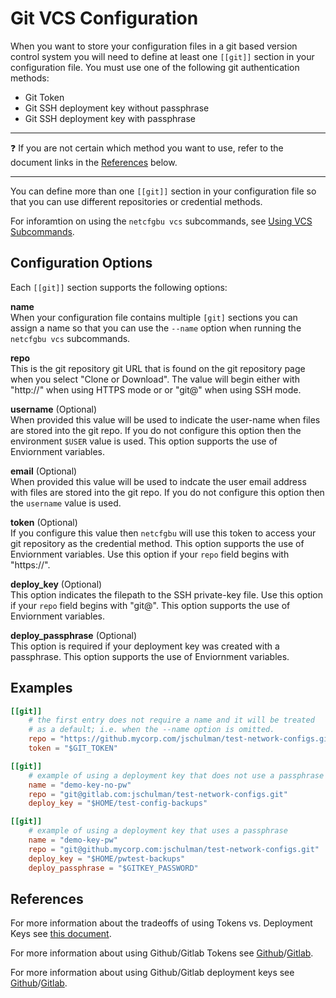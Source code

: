 # Git VCS Configuration
When you want to store your configuration files in a git based version control system you
will need to define at least one `[[git]]` section in your configuration file.
 You must use one of the following git authentication methods:

  * Git Token
  * Git SSH deployment key without passphrase
  * Git SSH deployment key with passphrase

___

:question: If you are not certain which method you want to use, refer to the document
links in the [References](#References) below.

___


You can define more than one `[[git]]` section in your configuration file
so that you can use different repositories or credential methods.

For inforamtion on using the `netcfgbu vcs` subcommands, see [Using VCS
Subcommands](usage-vcs.md).

## Configuration Options
Each `[[git]]` section supports the following options:

**name**<br/>
When your configuration file contains multiple `[git]` sections you can
assign a name so that you can use the `--name` option when running the
`netcfgbu vcs` subcommands.

**repo**<br/>
This is the git repository git URL that is found on the git repository
page when you select "Clone or Download".  The value will begin either with "http://"
when using HTTPS mode or or "git@" when using SSH mode.

**username** (Optional)<br/>
When provided this value will be used to indicate the user-name
when files are stored into the git repo.  If you do not configure
this option then the environment `$USER` value is used.  This
option supports the use of Enviornment variables.

**email** (Optional)<br/>
When provided this value will be used to indcate the user email
address with files are stored into the git repo.  If you do not
configure this option then the `username` value is used.

**token** (Optional)<br/>
If you configure this value then `netcfgbu` will use this token
to access your git repository as the credential method.  This
option supports the use of Enviornment variables.  Use this
option if your `repo` field begins with "https://".

**deploy_key** (Optional)<br/>
This option indicates the filepath to the SSH private-key file.  Use
this option if your `repo` field begins with "git@".  This
option supports the use of Enviornment variables.

**deploy_passphrase** (Optional)<br/>
This option is required if your deployment key was created with a passphrase.
This option supports the use of Enviornment variables.

## Examples
```toml
[[git]]
    # the first entry does not require a name and it will be treated
    # as a default; i.e. when the --name option is omitted.
    repo = "https://github.mycorp.com/jschulman/test-network-configs.git"
    token = "$GIT_TOKEN"

[[git]]
    # example of using a deployment key that does not use a passphrase
    name = "demo-key-no-pw"
    repo = "git@gitlab.com:jschulman/test-network-configs.git"
    deploy_key = "$HOME/test-config-backups"

[[git]]
    # example of using a deployment key that uses a passphrase
    name = "demo-key-pw"
    repo = "git@github.mycorp.com:jschulman/test-network-configs.git"
    deploy_key = "$HOME/pwtest-backups"
    deploy_passphrase = "$GITKEY_PASSWORD"
```

## References
For more information about the tradeoffs of using Tokens vs. Deployment Keys
see [this document](https://developer.github.com/v3/guides/managing-deploy-keys/).

For more information about using Github/Gitlab Tokens see [Github](https://help.github.com/en/github/authenticating-to-github/creating-a-personal-access-token-for-the-command-line)/[Gitlab](https://docs.gitlab.com/ee/user/profile/personal_access_tokens.html).

For more information about using Github/Gitlab deployment keys see [Github](https://developer.github.com/v3/guides/managing-deploy-keys/#deploy-keys)/[Gitlab](https://docs.gitlab.com/ee/user/project/deploy_keys/).